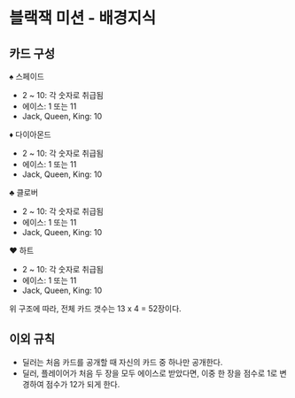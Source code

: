 # 블랙잭 미션 - 배경지식
## 카드 구성

♠️ 스페이드
  - 2 ~ 10: 각 숫자로 취급됨
  - 에이스: 1 또는 11
  - Jack, Queen, King: 10

♦️ 다이아몬드
  - 2 ~ 10: 각 숫자로 취급됨
  - 에이스: 1 또는 11
  - Jack, Queen, King: 10

♣️ 클로버
  - 2 ~ 10: 각 숫자로 취급됨
  - 에이스: 1 또는 11
  - Jack, Queen, King: 10

♥️ 하트
  - 2 ~ 10: 각 숫자로 취급됨
  - 에이스: 1 또는 11
  - Jack, Queen, King: 10

위 구조에 따라, 전체 카드 갯수는 13 x 4 = 52장이다.
## 이외 규칙
* 딜러는 처음 카드를 공개할 때 자신의 카드 중 하나만 공개한다.
* 딜러, 플레이어가 처음 두 장을 모두 에이스로 받았다면, 이중 한 장을 점수로 1로 변경하여 점수가 12가 되게 한다.
